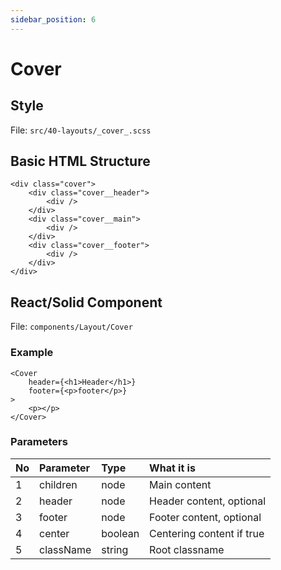 ```yaml
---
sidebar_position: 6
---
```

# Cover

## Style
File: ```src/40-layouts/_cover_.scss```

## Basic HTML Structure
```
<div class="cover">
    <div class="cover__header">
        <div />
    </div>
    <div class="cover__main">
        <div />
    </div>
    <div class="cover__footer">
        <div />
    </div>
</div>
```

## React/Solid Component
File: ```components/Layout/Cover```
### Example
```
<Cover
    header={<h1>Header</h1>}
    footer={<p>footer</p>}
>
    <p></p>
</Cover>
```

### Parameters
| No | Parameter | Type | What it is |
| :-| :-| :-| :-|
| 1 | children | node | Main content |
| 2 | header | node | Header content, optional |
| 3 | footer | node | Footer content, optional |
| 4 | center | boolean | Centering content if true |
| 5 | className | string | Root classname |